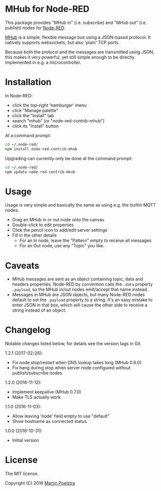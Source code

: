 # MHub for Node-RED

This package provides "MHub in" (i.e. subscribe) and "MHub out" (i.e. publish) nodes for [Node-RED](https://nodered.org/).

[MHub](https://github.com/poelstra/mhub) is a simple, flexible message bus using a JSON-based protocol.
It natively supports websockets, but also 'plain' TCP ports.

Because both the protocol and the messages are transmitted using JSON, this makes
it very powerful, yet still simple enough to be directly implemented in e.g. a microcontroller.

# Installation

In Node-RED:
- click the top-right 'hamburger' menu
- click "Manage palette"
- click the "Install" tab
- search "mhub" (or "node-red-contrib-mhub")
- click its "Install" button

At a command prompt:
```sh
cd ~/.node-red/
npm install node-red-contrib-mhub
```

Upgrading can currently only be done at the command prompt:
```sh
cd ~/.node-red/
npm update node-red-contrib-mhub
```

# Usage

Usage is very simple and basically the same as using e.g. the builtin MQTT nodes:

- Drag an MHub in or out node onto the canvas
- Double-click to edit properties
- Click the pencil icon to add/edit server settings
- Fill in the other details
	- For an In node, leave the "Pattern" empty to receive all messages
	- For an Out node, use any "Topic" you like.

# Caveats

- MHub messages are sent as an object containing topic, data and headers properties.
  Node-RED by convention calls the `.data` property `.payload`, so the MHub in/out nodes emit/accept that name instead.
- Messages in MHub are JSON objects, but many Node-RED nodes default to set the `.payload` property to a string.
  It's an easy mistake to enter JSON in that box, which will cause the other side to receive a string instead of
  an object.

# Changelog

Notable changes listed below, for details see the version tags in Git.

1.2.1 (2017-02-26):
- Fix node stop/restart when DNS lookup takes long (MHub 0.8.0)
- Fix hang during stop when server node configured without publish/subscribe nodes

1.2.0 (2016-11-12):
- Implement keepalive (MHub 0.7.0)
- Make TLS actually work

1.1.0 (2016-11-03):
- Allow leaving 'node' field empty to use "default"
- Show hostname as connected status

1.0.0 (2016-10-31):
- Initial version

# License

The MIT license.

Copyright (C) 2016 [Martin Poelstra](https://github.com/poelstra)
